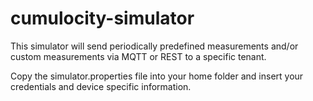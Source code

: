 # cumulocity-simulator
This simulator will send periodically predefined measurements and/or custom measurements via MQTT or REST to a specific tenant.

Copy the simulator.properties file into your home folder and insert your credentials and device specific information. 
